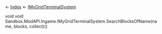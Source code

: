 ← [Index](Api-Index) ← [IMyGridTerminalSystem](Sandbox.ModAPI.Ingame.IMyGridTerminalSystem)

void void Sandbox.ModAPI.Ingame.IMyGridTerminalSystem.SearchBlocksOfName(name, blocks, collect)()